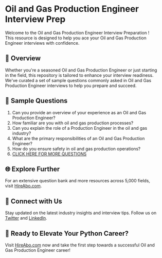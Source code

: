 # Oil and Gas Production Engineer Interview Prep

Welcome to the Oil and Gas Production Engineer Interview Preparation ! This resource is designed to help you ace your Oil and Gas Production Engineer interviews with confidence.

## 🚀 Overview

Whether you're a seasoned Oil and Gas Production Engineer or just starting in the field, this repository is tailored to enhance your interview readiness. We've curated a set of sample questions commonly asked in Oil and Gas Production Engineer interviews to help you prepare and succeed.

## 📝 Sample Questions

1. Can you provide an overview of your experience as an Oil and Gas Production Engineer?
2. How familiar are you with oil and gas production processes?
3. Can you explain the role of a Production Engineer in the oil and gas industry?
4. What are the primary responsibilities of an Oil and Gas Production Engineer?
5. How do you ensure safety in oil and gas production operations?
6. [CLICK HERE FOR MORE QUESTIONS](https://hireabo.com/job/3_4_46/Oil%20and%20Gas%20Production%20Engineer)

## 🌐 Explore Further

For an extensive question bank and more resources across 5,000 fields, visit [HireAbo.com](https://www.hireabo.com).

## 📱 Connect with Us

Stay updated on the latest industry insights and interview tips. Follow us on [Twitter](https://twitter.com/hireabo) and [LinkedIn](https://www.linkedin.com/in/hire-abo-3609972a8/).

## 🚀 Ready to Elevate Your Python Career?

Visit [HireAbo.com](https://www.hireabo.com) now and take the first step towards a successful Oil and Gas Production Engineer career!